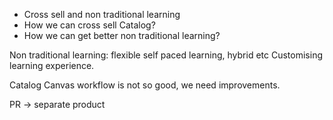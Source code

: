 * Cross sell and non traditional learning
* How we can cross sell Catalog?
* How we can get better non traditional learning?

Non traditional learning: flexible self paced learning, hybrid etc
Customising learning experience.

Catalog Canvas workflow is not so good, we need improvements.

PR -> separate product